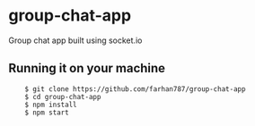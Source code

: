 # group-chat-app

Group chat app built using socket.io

## Running it on your machine

```terminal
    $ git clone https://github.com/farhan787/group-chat-app
    $ cd group-chat-app
    $ npm install
    $ npm start
```
